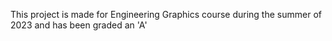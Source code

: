 This project is made for Engineering Graphics course during the summer of 2023 and has been graded an 'A'
